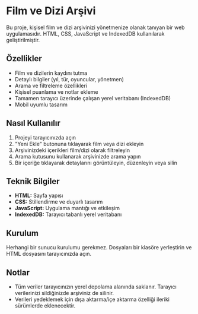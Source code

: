 # Film ve Dizi Arşivi

Bu proje, kişisel film ve dizi arşivinizi yönetmenize olanak tanıyan bir web uygulamasıdır. HTML, CSS, JavaScript ve IndexedDB kullanılarak geliştirilmiştir.

## Özellikler

- Film ve dizilerin kaydını tutma
- Detaylı bilgiler (yıl, tür, oyuncular, yönetmen)
- Arama ve filtreleme özellikleri
- Kişisel puanlama ve notlar ekleme
- Tamamen tarayıcı üzerinde çalışan yerel veritabanı (IndexedDB)
- Mobil uyumlu tasarım

## Nasıl Kullanılır

1. Projeyi tarayıcınızda açın
2. "Yeni Ekle" butonuna tıklayarak film veya dizi ekleyin
3. Arşivinizdeki içerikleri film/dizi olarak filtreleyin
4. Arama kutusunu kullanarak arşivinizde arama yapın
5. Bir içeriğe tıklayarak detaylarını görüntüleyin, düzenleyin veya silin

## Teknik Bilgiler

- **HTML:** Sayfa yapısı
- **CSS:** Stillendirme ve duyarlı tasarım
- **JavaScript:** Uygulama mantığı ve etkileşim
- **IndexedDB:** Tarayıcı tabanlı yerel veritabanı

## Kurulum

Herhangi bir sunucu kurulumu gerekmez. Dosyaları bir klasöre yerleştirin ve HTML dosyasını tarayıcınızda açın.

## Notlar

- Tüm veriler tarayıcınızın yerel depolama alanında saklanır. Tarayıcı verilerinizi sildiğinizde arşiviniz de silinir.
- Verileri yedeklemek için dışa aktarma/içe aktarma özelliği ileriki sürümlerde eklenecektir. 